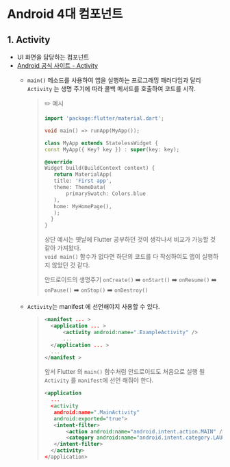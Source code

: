 # Android 4대 컴포넌트

## 1. Activity

- UI 화면을 담당하는 컴포넌트
- [Android 공식 사이트 - Activity]
    - `main()` 메소드를 사용하여 앱을 실행하는 프로그래밍 패러다임과 달리 `Activity` 는 생명 주기에 따라 콜백 메서드를 호출하여 코드를 시작.
      > ✏️ 예시
      >```dart
        >import 'package:flutter/material.dart';
        >
        >void main() => runApp(MyApp());
        >
        >class MyApp extends StatelessWidget {
        >const MyApp({ Key? key }) : super(key: key);
        >
        >@override
        >Widget build(BuildContext context) {
        >    return MaterialApp(
        >    title: 'First app',
        >    theme: ThemeData(
        >        primarySwatch: Colors.blue
        >    ),
        >    home: MyHomePage(),
        >    );
        >   }
        >}
        >```
      > 상단 예시는 옛날에 Flutter 공부하던 것이 생각나서 비교가 가능할 것 같아 가져왔다.  
      > `void main()` 함수가 없다면 하단의 코드를 다 작성하여도 앱이 실행하지 않았던 것 같다.
      >
      > 안드로이드의 생명주기
      > `onCreate()` ➡️ `onStart()` ➡️ `onResume()` ➡️ `onPause()` ➡️ `onStop()` ➡️ `onDestroy()`

    - `Activity`는 manifest 에 선언해야지 사용할 수 있다.
      > ```xml
        ><manifest ... >
        >   <application ... >
        >       <activity android:name=".ExampleActivity" />
        >       ...
        >   </application ... >
        >   ...
        ></manifest >
        >```
      >
      > 앞서 Flutter 의 `main()` 함수처럼 안드로이드도 처음으로 실행 될 `Activity` 를 `manifest`에 선언 해줘야 한다.
      >```xml
        ><application
        >   ...
        >   <activity
        >    android:name=".MainActivity"
        >    android:exported="true">
        >    <intent-filter>
        >        <action android:name="android.intent.action.MAIN" />
        >        <category android:name="android.intent.category.LAUNCHER" />
        >    </intent-filter>
        >   </activity>
        ></application>
        >```

[Android 공식 사이트 - Activity]: https://developer.android.com/guide/components/activities/intro-activities?hl=ko